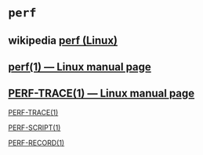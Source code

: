 # `perf` 



## wikipedia [perf (Linux)](https://en.wikipedia.org/wiki/Perf_(Linux))



## [perf(1) — Linux manual page](https://www.man7.org/linux/man-pages/man1/perf.1.html)



## [PERF-TRACE(1) — Linux manual page](http://man7.org/linux/man-pages/man1/perf-trace.1.html)





[PERF-TRACE(1)](http://man7.org/linux/man-pages/man1/perf-trace.1.html) 

[PERF-SCRIPT(1)](http://man7.org/linux/man-pages/man1/perf-script.1.html)

[PERF-RECORD(1)](http://man7.org/linux/man-pages/man1/perf-record.1.html)